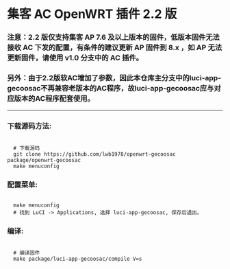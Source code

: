 # 集客 AC OpenWRT 插件 2.2 版
### 注意：2.2 版仅支持集客 AP 7.6 及以上版本的固件，低版本固件无法接收 AC 下发的配置，有条件的建议更新 AP 固件到 8.x ，如 AP 无法更新固件，请使用 v1.0 分支中的 AC 插件。
### 另外：由于2.2版软AC增加了参数，因此本仓库主分支中的luci-app-gecoosac不再兼容老版本的AC程序，故luci-app-gecoosac应与对应版本的AC程序配套使用。
-------------------------------------------

### 下载源码方法:

 ```Brach

   # 下载源码
   git clone https://github.com/lwb1978/openwrt-gecoosac package/openwrt-gecoosac
   make menuconfig

 ```

### 配置菜单:

 ```Brach

   make menuconfig
   # 找到 LuCI -> Applications, 选择 luci-app-gecoosac, 保存后退出。

 ```

### 编译:

 ```Brach

   # 编译固件
   make package/luci-app-gecoosac/compile V=s

 ```
